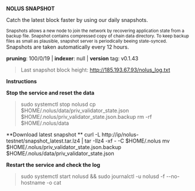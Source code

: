 **NOLUS SNAPSHOT**

Catch the latest block faster by using our daily snapshots.

<sub>
Snapshots allows a new node to join the network by recovering application state from a backup file. Snapshot contains compressed copy of chain data directory. To keep backup files as small as plausible, snapshot server is periodically beeing state-synced.
</sub>
Snapshots are taken automatically every 12 hours.

**pruning**: 100/0/19 | **indexer**: null | **version** tag: v0.1.43

> Last snapshot block height: http://185.193.67.93/nolus_log.txt

**Instructions**

**Stop the service and reset the data**

> sudo systemctl stop nolusd
> cp $HOME/.nolus/data/priv_validator_state.json $HOME/.nolus/priv_validator_state.json.backup
> rm -rf $HOME/.nolus/data

**Download latest snapshot **
curl -L http://ip/nolus-testnet/snapshot_latest.tar.lz4 | tar -Ilz4 -xf - -C $HOME/.nolus
mv $HOME/.nolus/priv_validator_state.json.backup $HOME/.nolus/data/priv_validator_state.json

**Restart the service and check the log**

> sudo systemctl start nolusd && sudo journalctl -u nolusd -f --no-hostname -o cat
